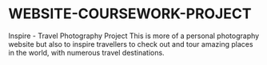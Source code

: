 # WEBSITE-COURSEWORK-PROJECT
Inspire - Travel Photography Project
This is more of a personal photography website but also to inspire travellers to check out and tour amazing places
in the world, with numerous travel destinations.
